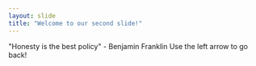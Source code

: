 ```yaml
---
layout: slide
title: "Welcome to our second slide!"
---
```

"Honesty is the best policy" - Benjamin Franklin
Use the left arrow to go back!

